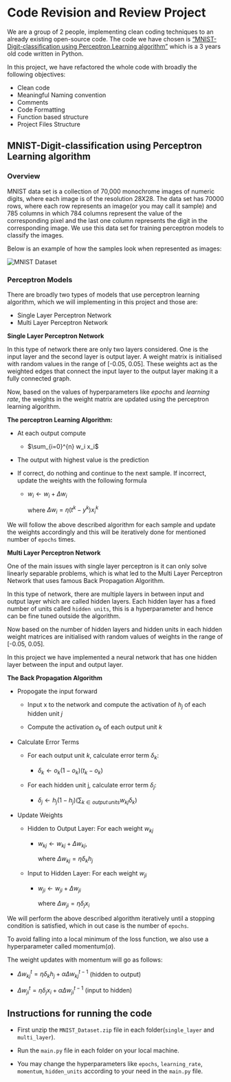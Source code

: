 # Code Revision and Review Project
We are a group of 2 people, implementing clean coding techniques to an already existing
open-source code. The code we have chosen is [“MNIST-Digit-classification using
Perceptron Learning algorithm”](https://github.com/ajinsh/MNIST-Digit-classification) which is a 3 years old code written in Python. 

In this project, we have refactored the whole code with broadly the following objectives:

- Clean code 
- Meaningful Naming convention
- Comments
- Code Formatting
- Function based structure
- Project Files Structure

## MNIST-Digit-classification using Perceptron Learning algorithm
### Overview
MNIST data set is a collection of 70,000 monochrome images of numeric digits, where each image is of the resolution 28X28. The data set has 70000 rows, where each row represents an image(or you may call it sample) and 785 columns in which 784 columns represent the value of the corresponding pixel and the last one column represents the digit in the corresponding image. We use this data set for training perceptron models to classify the images.

Below is an example of how the samples look when represented as images:

![MNIST Dataset](https://knowm.org/wp-content/uploads/Screen-Shot-2015-08-14-at-2.44.57-PM.png)

### Perceptron Models

There are broadly two types of models that use perceptron learning algorithm, which we will implementing in this project and those are:

- Single Layer Perceptron Network
- Multi Layer Perceptron Network

**Single Layer Perceptron Network**

In this type of network there are only two layers considered. One is the input layer and the second layer is output layer. A weight matrix is initialised with random values in the range of [-0.05, 0.05]. These weights act as the weighted edges that connect the input layer to the output layer making it a fully connected graph. 

Now, based on the values of hyperparameters like *epochs* and *learning rate*, the weights in the weight matrix are updated using the perceptron learning algorithm. 

   **The perceptron Learning Algorithm:**

   - At each output compute 

       - $\sum_{i=0}^{n} w_i x_i$

   - The output with highest value is the prediction
   - If correct, do nothing and continue to the next sample. If incorrect, update the weights with the following formula

       - $w_i \leftarrow w_i +  \Delta w_i$

           where $\Delta w_i = \eta (t^k - y^k) x_i^k$

We will follow the above described algorithm for each sample and update the weights accordingly and this will be iteratively done for mentioned number of `epochs` times.

**Multi Layer Perceptron Network**

One of the main issues with single layer perceptron is it can only solve linearly separable problems, which is what led to the Multi Layer Perceptron Network that uses famous Back Propagation Algorithm.

In this type of network, there are multiple layers in between input and output layer which are called hidden layers. Each hidden layer has a fixed number of units called `hidden units`, this is a hyperparameter and hence can be fine tuned outside the algorithm. 

Now based on the number of hidden layers and hidden units in each hidden weight matrices are initialised with random values of weights in the range of [-0.05, 0.05]. 

In this project we have implemented a neural network that has one hidden layer between the input and output layer. 

   **The Back Propagation Algorithm**

   - Propogate the input forward

       - Input x to the network and compute the activation of *h<sub>j</sub>* of each hidden unit *j*

       - Compute the activation *o<sub>k</sub>* of each output unit *k*
    
   - Calculate Error Terms

       - For each output unit *k*, calculate error term $\delta_k$:

           - $\delta_k\leftarrow o_k (1-o_k)(t_k-o_k)$

       - For each hidden unit j, calculate error term $\delta_j$:

           - $\delta_j\leftarrow h_j (1-h_j)(\sum_{k\in output\,units} w_{kj} \delta_k)$
    
   - Update Weights

       - Hidden to Output Layer: For each weight $w_{kj}$

           - $w_{kj} \leftarrow w_{kj} + \Delta w_{kj}$, 
                                
                where $\Delta w_{kj} = \eta \delta_k h_j$

       - Input to Hidden Layer: For each weight $w_{ji}$

           - $w_{ji} \leftarrow w_{ji} + \Delta w_{ji}$

                where $\Delta w_{ji} = \eta\delta_j x_i$ 
                        
We will perform the above described algorithm iteratively until a stopping condition is satisfied, which in out case is the number of `epochs`. 

To avoid falling into a local minimum of the loss function, we also use a hyperparameter called momentum($\alpha$). 

The weight updates with momentum will go as follows:

   - $\Delta w_{kj}^t = \eta \delta_k h_j + \alpha \Delta w_{kj}^{t-1}$ (hidden to output)

   - $\Delta w_{ji}^t = \eta \delta_j x_i + \alpha \Delta w_{ji}^{t-1}$ (input to hidden)

## Instructions for running the code

 - First unzip the `MNIST_Dataset.zip` file in each folder(`single_layer` and `multi_layer`).

 - Run the `main.py` file in each folder on your local machine. 

 - You may change the hyperparameters like `epochs`, `learning_rate`, `momentum`, `hidden_units` according to your need in the `main.py` file.